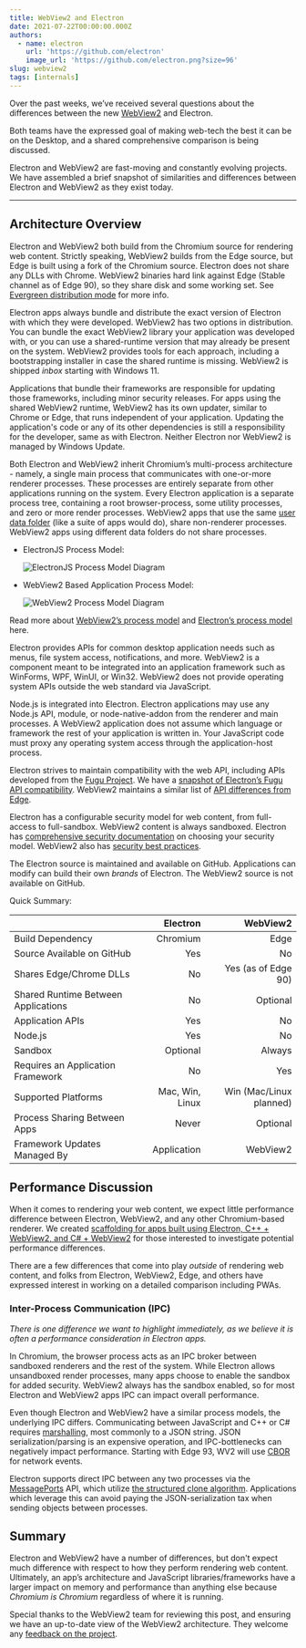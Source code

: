 ```yaml
---
title: WebView2 and Electron
date: 2021-07-22T00:00:00.000Z
authors:
  - name: electron
    url: 'https://github.com/electron'
    image_url: 'https://github.com/electron.png?size=96'
slug: webview2
tags: [internals]
---
```


Over the past weeks, we’ve received several questions about the differences between the new [WebView2](https://docs.microsoft.com/en-us/microsoft-edge/webview2/) and Electron.

Both teams have the expressed goal of making web-tech the best it can be on the Desktop,
and a shared comprehensive comparison is being discussed.

Electron and WebView2 are fast-moving and constantly evolving projects.
We have assembled a brief snapshot of similarities and differences between Electron and WebView2 as they exist today.

---

## Architecture Overview

Electron and WebView2 both build from the Chromium source for rendering web content.
Strictly speaking, WebView2 builds from the Edge source, but Edge is built using a fork of the Chromium source.
Electron does not share any DLLs with Chrome.
WebView2 binaries hard link against Edge (Stable channel as of Edge 90), so they share disk and some working set.
See [Evergreen distribution mode](https://docs.microsoft.com/en-us/microsoft-edge/webview2/concepts/distribution#evergreen-distribution-mode) for more info.

Electron apps always bundle and distribute the exact version of Electron with which they were developed.
WebView2 has two options in distribution.
You can bundle the exact WebView2 library your application was developed with, or you can use a shared-runtime version that may already be present on the system.
WebView2 provides tools for each approach, including a bootstrapping installer in case the shared runtime is missing.
WebView2 is shipped _inbox_ starting with Windows 11.

Applications that bundle their frameworks are responsible for updating those frameworks, including minor security releases.
For apps using the shared WebView2 runtime, WebView2 has its own updater, similar to Chrome or Edge, that runs independent of your application.
Updating the application's code or any of its other dependencies is still a responsibility for the developer, same as with Electron.
Neither Electron nor WebView2 is managed by Windows Update.

Both Electron and WebView2 inherit Chromium’s multi-process architecture - namely, a single main process that communicates with one-or-more renderer processes.
These processes are entirely separate from other applications running on the system.
Every Electron application is a separate process tree, containing a root browser-process, some utility processes, and zero or more render processes.
WebView2 apps that use the same [user data folder](https://docs.microsoft.com/en-us/microsoft-edge/webview2/concepts/user-data-folder) (like a suite of apps would do), share non-renderer processes.
WebView2 apps using different data folders do not share processes.

- ElectronJS Process Model:

  ![ElectronJS Process Model Diagram](/assets/img/electron-architecture.png)

- WebView2 Based Application Process Model:

  ![WebView2 Process Model Diagram](/assets/img/webview2-architecture.png)

Read more about [WebView2’s process model](https://docs.microsoft.com/en-us/microsoft-edge/webview2/concepts/process-model) and [Electron’s process model](https://www.electronjs.org/docs/tutorial/process-model) here.

Electron provides APIs for common desktop application needs such as menus, file system access, notifications, and more.
WebView2 is a component meant to be integrated into an application framework such as WinForms, WPF, WinUI, or Win32.
WebView2 does not provide operating system APIs outside the web standard via JavaScript.

Node.js is integrated into Electron.
Electron applications may use any Node.js API, module, or node-native-addon from the renderer and main processes.
A WebView2 application does not assume which language or framework the rest of your application is written in.
Your JavaScript code must proxy any operating system access through the application-host process.

Electron strives to maintain compatibility with the web API, including APIs developed from the [Fugu Project](https://fugu-tracker.web.app/).
We have a [snapshot of Electron’s Fugu API compatibility](https://docs.google.com/spreadsheets/d/1APQalp8HCa-lXVOqyul369G-wjM2RcojMujgi67YaoE/edit?usp=sharing).
WebView2 maintains a similar list of [API differences from Edge](https://docs.microsoft.com/en-us/microsoft-edge/webview2/concepts/browser-features).

Electron has a configurable security model for web content, from full-access to full-sandbox.
WebView2 content is always sandboxed.
Electron has [comprehensive security documentation](https://www.electronjs.org/docs/tutorial/security) on choosing your security model.
WebView2 also has [security best practices](https://docs.microsoft.com/en-us/microsoft-edge/webview2/concepts/security).

The Electron source is maintained and available on GitHub.
Applications can modify can build their own _brands_ of Electron.
The WebView2 source is not available on GitHub.

Quick Summary:

|                                     |        Electron |                WebView2 |
| ----------------------------------- | --------------: | ----------------------: |
| Build Dependency                    |        Chromium |                    Edge |
| Source Available on GitHub          |             Yes |                      No |
| Shares Edge/Chrome DLLs             |              No |     Yes (as of Edge 90) |
| Shared Runtime Between Applications |              No |                Optional |
| Application APIs                    |             Yes |                      No |
| Node.js                             |             Yes |                      No |
| Sandbox                             |        Optional |                  Always |
| Requires an Application Framework   |              No |                     Yes |
| Supported Platforms                 | Mac, Win, Linux | Win (Mac/Linux planned) |
| Process Sharing Between Apps        |           Never |                Optional |
| Framework Updates Managed By        |     Application |                WebView2 |

## Performance Discussion

When it comes to rendering your web content, we expect little performance difference between Electron, WebView2, and any other Chromium-based renderer.
We created [scaffolding for apps built using Electron, C++ + WebView2, and C# + WebView2](https://github.com/crossplatform-dev/xplat-challenges) for those interested to investigate potential performance differences.

There are a few differences that come into play _outside_ of rendering web content,
and folks from Electron, WebView2, Edge, and others have expressed interest in working on a detailed comparison including PWAs.

### Inter-Process Communication (IPC)

_There is one difference we want to highlight immediately, as we believe it is often a performance consideration in Electron apps._

In Chromium, the browser process acts as an IPC broker between sandboxed renderers and the rest of the system.
While Electron allows unsandboxed render processes, many apps choose to enable the sandbox for added security.
WebView2 always has the sandbox enabled, so for most Electron and WebView2 apps IPC can impact overall performance.

Even though Electron and WebView2 have a similar process models, the underlying IPC differs.
Communicating between JavaScript and C++ or C# requires [marshalling](<https://en.wikipedia.org/wiki/Marshalling_(computer_science)>),
most commonly to a JSON string. JSON serialization/parsing is an expensive operation, and IPC-bottlenecks can negatively impact performance.
Starting with Edge 93, WV2 will use [CBOR](https://en.wikipedia.org/wiki/CBOR) for network events.

Electron supports direct IPC between any two processes via the [MessagePorts](https://www.electronjs.org/docs/latest/tutorial/message-ports/) API,
which utilize [the structured clone algorithm](https://developer.mozilla.org/en-US/docs/Web/API/Web_Workers_API/Structured_clone_algorithm).
Applications which leverage this can avoid paying the JSON-serialization tax when sending objects between processes.

## Summary

Electron and WebView2 have a number of differences, but don't expect much difference with respect to how they perform rendering web content.
Ultimately, an app’s architecture and JavaScript libraries/frameworks have a larger impact on memory and performance than anything else because _Chromium is Chromium_ regardless of where it is running.

Special thanks to the WebView2 team for reviewing this post,
and ensuring we have an up-to-date view of the WebView2 architecture.
They welcome any [feedback on the project](https://github.com/MicrosoftEdge/WebView2Feedback).

